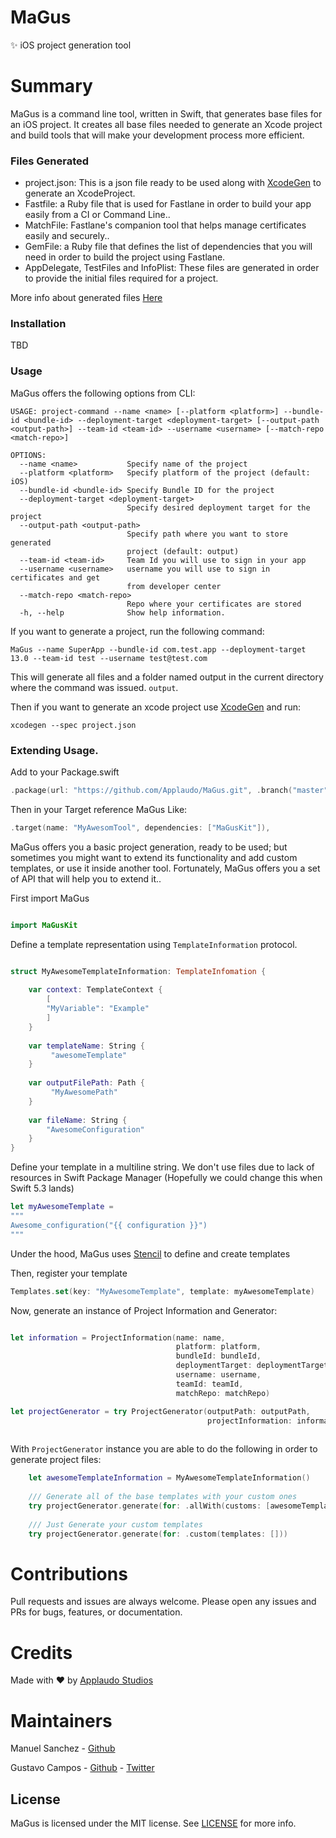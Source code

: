 # MaGus

:sparkles: iOS project generation tool


# Summary
MaGus is a command line tool, written in Swift, that generates base files for an iOS project. It creates all base files needed to generate an Xcode project and build tools that will make your development process more efficient.

### Files Generated
-  project.json: This is a json file  ready to be used along with [XcodeGen](https://github.com/yonaskolb/XcodeGen)  to generate an XcodeProject.
- Fastfile: a Ruby file that is used for Fastlane in order to build your app easily from a CI or Command Line..
- MatchFile: Fastlane's companion tool that helps manage certificates easily and securely..
- GemFile: a Ruby file that defines the list of dependencies that you will need in order to build the project using Fastlane.
- AppDelegate, TestFiles and InfoPlist: These files are generated in order to provide the initial files required for a project.

More info about generated files [Here](Documentation/TEMPLATES.md)

### Installation
TBD

### Usage
MaGus offers the following options from CLI:

```
USAGE: project-command --name <name> [--platform <platform>] --bundle-id <bundle-id> --deployment-target <deployment-target> [--output-path <output-path>] --team-id <team-id> --username <username> [--match-repo <match-repo>]

OPTIONS:
  --name <name>           Specify name of the project
  --platform <platform>   Specify platform of the project (default: iOS)
  --bundle-id <bundle-id> Specify Bundle ID for the project
  --deployment-target <deployment-target>
                          Specify desired deployment target for the project
  --output-path <output-path>
                          Specify path where you want to store generated
                          project (default: output)
  --team-id <team-id>     Team Id you will use to sign in your app
  --username <username>   username you will use to sign in certificates and get
                          from developer center
  --match-repo <match-repo>
                          Repo where your certificates are stored
  -h, --help              Show help information.
```

If you want to generate a project, run the following command:

```
MaGus --name SuperApp --bundle-id com.test.app --deployment-target 13.0 --team-id test --username test@test.com
```
This will generate all files and a folder named output in the current directory where the command was issued.  `output`.

Then if you want to generate an xcode project use [XcodeGen](https://github.com/yonaskolb/XcodeGen) and run:

```
xcodegen --spec project.json
```

### Extending Usage.

Add to your Package.swift

```swift
.package(url: "https://github.com/Applaudo/MaGus.git", .branch("master"))
```
Then in your Target reference MaGus Like:

```swift
.target(name: "MyAwesomTool", dependencies: ["MaGusKit"]),
```

MaGus offers you a basic project generation, ready to be used; but sometimes you might want to extend its functionality and add custom templates, or use it inside another tool. Fortunately, MaGus offers you a set of API that will help you to extend it..

First import MaGus

```swift

import MaGusKit
```

Define a template representation using `TemplateInformation` protocol.

```swift

struct MyAwesomeTemplateInformation: TemplateInfomation {
    
    var context: TemplateContext {
        [
        "MyVariable": "Example" 
        ]
    }
       
    var templateName: String { 
         "awesomeTemplate"
    }
      
    var outputFilePath: Path { 
         "MyAwesomePath"
    }
    
    var fileName: String { 
        "AwesomeConfiguration"
    }   
}
```
Define your template in a multiline string. We don't use files due to lack of resources in Swift Package Manager (Hopefully we could change this when Swift 5.3 lands) 

```swift
let myAwesomeTemplate =
"""
Awesome_configuration("{{ configuration }}")
"""
```
Under the hood, MaGus uses [Stencil](https://github.com/stencilproject/Stencil) to define and create templates

Then, register your template

```swift
Templates.set(key: "MyAwesomeTemplate", template: myAwesomeTemplate)
```

Now, generate an instance of Project Information and Generator:

```swift

let information = ProjectInformation(name: name,
                                     platform: platform,
                                     bundleId: bundleId,
                                     deploymentTarget: deploymentTarget,
                                     username: username,
                                     teamId: teamId,
                                     matchRepo: matchRepo)

let projectGenerator = try ProjectGenerator(outputPath: outputPath,
                                            projectInformation: information)
                                            
```
With `ProjectGenerator` instance you are able to do the following in order to generate project files:

```swift
    let awesomeTemplateInformation = MyAwesomeTemplateInformation()
    
    /// Generate all of the base templates with your custom ones
    try projectGenerator.generate(for: .allWith(customs: [awesomeTemplateInformation]))
    
    /// Just Generate your custom templates
    try projectGenerator.generate(for: .custom(templates: []))
```

# Contributions
Pull requests and issues are always welcome. Please open any issues and PRs for bugs, features, or documentation.

# Credits

Made with :heart: by [Applaudo Studios](https://applaudostudios.com)

# Maintainers
 Manuel Sanchez
        - [Github](https://github.com/manasv)
 
 Gustavo Campos
        - [Github](https://github.com/guseducampos)
        - [Twitter](https://twitter.com/Gustereo)


## License
MaGus is licensed under the MIT license. See [LICENSE](LICENSE) for more info.
